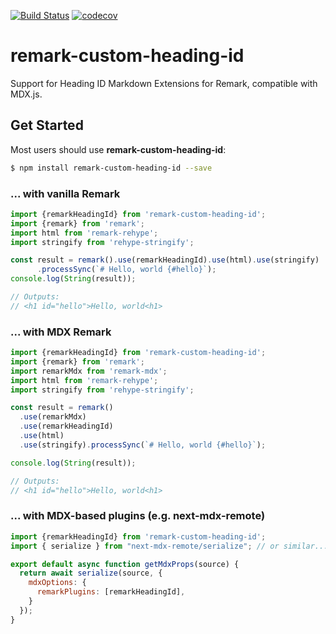 [![Build Status](https://github.com/Eyas/md-heading-id/actions/workflows/ci.yml/badge.svg)](https://github.com/Eyas/md-heading-id/actions/workflows/ci.yml)
[![codecov](https://codecov.io/gh/Eyas/md-heading-id/branch/main/graph/badge.svg?token=BAF7ARB105)](https://codecov.io/gh/Eyas/md-heading-id)

# remark-custom-heading-id

Support for Heading ID Markdown Extensions for Remark, compatible with MDX.js.

## Get Started

Most users should use **remark-custom-heading-id**:

```bash
$ npm install remark-custom-heading-id --save
```

### ... with vanilla Remark

```js
import {remarkHeadingId} from 'remark-custom-heading-id';
import {remark} from 'remark';
import html from 'remark-rehype';
import stringify from 'rehype-stringify';

const result = remark().use(remarkHeadingId).use(html).use(stringify)
      .processSync(`# Hello, world {#hello}`);
console.log(String(result));

// Outputs:
// <h1 id="hello">Hello, world<h1>
```

### ... with MDX Remark

```js
import {remarkHeadingId} from 'remark-custom-heading-id';
import {remark} from 'remark';
import remarkMdx from 'remark-mdx';
import html from 'remark-rehype';
import stringify from 'rehype-stringify';

const result = remark()
  .use(remarkMdx)
  .use(remarkHeadingId)
  .use(html)
  .use(stringify).processSync(`# Hello, world {#hello}`);

console.log(String(result));

// Outputs:
// <h1 id="hello">Hello, world<h1>
```

### ... with MDX-based plugins (e.g. next-mdx-remote)

```js
import {remarkHeadingId} from 'remark-custom-heading-id';
import { serialize } from "next-mdx-remote/serialize"; // or similar...

export default async function getMdxProps(source) {
  return await serialize(source, {
    mdxOptions: {
      remarkPlugins: [remarkHeadingId],
    }
  });
}
```
